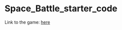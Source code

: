 # Space_Battle_starter_code
<p>Link to the game: <a href="https://arnaldopires.com/Space_Battle_starter_code/#">here</a></p>
